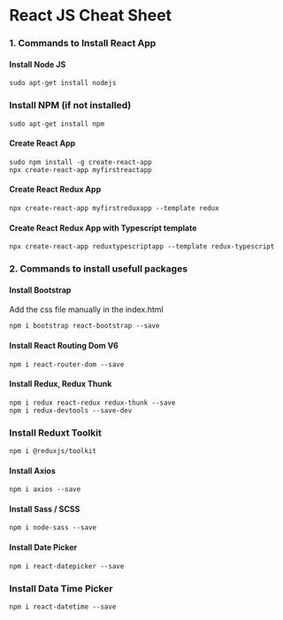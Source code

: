# React JS Cheat Sheet


### 1. Commands to Install React App 

#### Install Node JS
```
sudo apt-get install nodejs
```

### Install NPM (if not installed)
```
sudo apt-get install npm
```

#### Create React App
```
sudo npm install -g create-react-app
npx create-react-app myfirstreactapp
```

#### Create React Redux App
```
npx create-react-app myfirstreduxapp --template redux
```

#### Create React Redux App with Typescript template
```
npx create-react-app reduxtypescriptapp --template redux-typescript
```

### 2. Commands to install usefull packages

#### Install Bootstrap
Add the css file manually in the index.html 
```
npm i bootstrap react-bootstrap --save
```
#### Install React Routing Dom V6
```
npm i react-router-dom --save
```

#### Install Redux, Redux Thunk
```
npm i redux react-redux redux-thunk --save
npm i redux-devtools --save-dev
```

### Install Reduxt Toolkit
```
npm i @reduxjs/toolkit
```

#### Install Axios
```
npm i axios --save
```

#### Install Sass / SCSS
```
npm i node-sass --save
```

#### Install Date Picker
```
npm i react-datepicker --save
```

### Install Data Time Picker
```
npm i react-datetime --save
```
